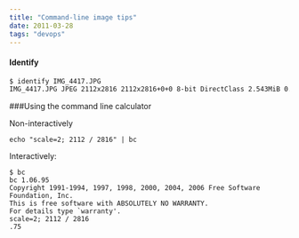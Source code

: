 ```yaml
---
title: "Command-line image tips"
date: 2011-03-28
tags: "devops"
---
```


#### Identify
```bash
$ identify IMG_4417.JPG 
IMG_4417.JPG JPEG 2112x2816 2112x2816+0+0 8-bit DirectClass 2.543MiB 0.000u 0:00.000
```

###Using the command line calculator

Non-interactively
```
echo "scale=2; 2112 / 2816" | bc
```

Interactively:

```
$ bc
bc 1.06.95
Copyright 1991-1994, 1997, 1998, 2000, 2004, 2006 Free Software Foundation, Inc.
This is free software with ABSOLUTELY NO WARRANTY.
For details type `warranty'. 
scale=2; 2112 / 2816
.75
```
